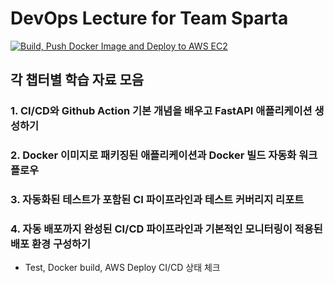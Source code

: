 # DevOps Lecture for Team Sparta
[![Build, Push Docker Image and Deploy to AWS EC2](https://github.com/RyanKor/devops-sparta/actions/workflows/aws_cicd_final.yaml/badge.svg)](https://github.com/RyanKor/devops-sparta/actions/workflows/aws_cicd_final.yaml)

## 각 챕터별 학습 자료 모음

### 1. CI/CD와 Github Action 기본 개념을 배우고 FastAPI 애플리케이션 생성하기

### 2. Docker 이미지로 패키징된 애플리케이션과 Docker 빌드 자동화 워크플로우

### 3. 자동화된 테스트가 포함된 CI 파이프라인과 테스트 커버리지 리포트

### 4. 자동 배포까지 완성된 CI/CD 파이프라인과 기본적인 모니터링이 적용된 배포 환경 구성하기

- Test, Docker build, AWS Deploy CI/CD 상태 체크

